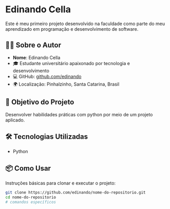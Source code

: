 # Edinando Cella

Este é meu primeiro projeto desenvolvido na faculdade como parte do meu aprendizado em programação e desenvolvimento de software.

## 👨‍💻 Sobre o Autor

- **Nome**: Edinando Cella 
- 🎓 Estudante universitário apaixonado por tecnologia e desenvolvimento  
- 💻 GitHub: [github.com/edinando](https://github.com/edinando.26)  
- 🌍 Localização: Pinhalzinho, Santa Catarina, Brasil  

## 🚀 Objetivo do Projeto

Desenvolver habilidades práticas com python por meio de um projeto aplicado.

## 🛠 Tecnologias Utilizadas

- Python

## 📦 Como Usar

Instruções básicas para clonar e executar o projeto:

```bash
git clone https://github.com/edinando/nome-do-repositorio.git
cd nome-do-repositorio
# comandos específicos
